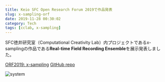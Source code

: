 ```yaml
---
title: Keio SFC Open Research Forum 2019で作品発表
slug: x-sampling-orf
date: 2019-11-28 00:30:02
category: Tech
tags: [cclab, x-sampling]
---
```


SFC徳井研究室（Computational Creativity Lab）内プロジェクトであるx-samplingの作品である**Real-time Field Recording Ensemble**を展示発表しました。

[ORF2019: x-sampling](https://cclab.sfc.keio.ac.jp/projects/x-sampling/)
[GitHub repo](https://github.com/sfc-computational-creativity-lab/x-sampling-field-recording-ensemble)

<!-- more -->

![system](orf_02-1-1024x854.png)
